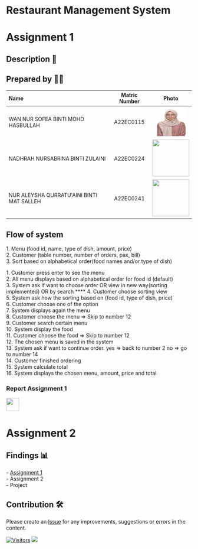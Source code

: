 <h1>Restaurant Management System</h1>
<h1>Assignment 1</h1>
<h2>Description 📝</h2>

<h2> Prepared by 🧑‍💻</h2>

| Name             | Matric Number | Photo                                                         |
| :---------------- | :-------------: | :------------------------------------------------------------: |
| WAN NUR SOFEA BINTI MOHD HASBULLAH   | A22EC0115        | <a href="https://www.freepik.com/icon/graduated_4537051" title="Icon by Trazobanana"><img src="https://github.com/wannursofea/Mypicture/blob/main/UTM_GAMBAR_ID_CARD-removebg-preview.png?raw=true" width=80px, height=80px>     |
| NADHRAH NURSABRINA BINTI ZULAINI     | A22EC0224        | <a href="https://www.freepik.com/icon/graduated_4537051" title="Icon by Trazobanana"><img src="https://github.com/drshahizan/software-engineering/blob/main/proposal/submission/sec02/Alpha/Photo/kad%20matrik.jpg?raw=true" width=100px, height=100px>         |
| NUR ALEYSHA QURRATU'AINI BINTI MAT SALLEH       | A22EC0241        | <a href="https://www.freepik.com/icon/graduated_4537051" title="Icon by Trazobanana"><img src="https://github.com/drshahizan/software-engineering/blob/main/proposal/submission/sec02/Alpha/Photo/GAMBAR%20KAD%20MATRIK%20UTM.jpeg?raw=true" width=100px, height=100px>         |

<h2>Flow of system</h2>
<p> 
1. Menu (food id, name, type of dish, amount, price)<br>
2. Customer (table number, number of orders, pax, bill)<br>
3. Sort based on alphabetical order(food names and/or type of dish)<br>

</p>
<p>
1. Customer press enter to see the menu <br>
2. All menu displays based on alphabetical order for food id (default) <br>
3. System ask if want to choose order OR view in new way(sorting implemented) OR by search ****
4. Customer choose sorting view <br>
5. System ask how the sorting based on (food id, type of dish, price) <br>
6. Customer choose one of the option <br>
7. System displays again the menu <br>
8. Customer choose the menu => Skip to number 12 <br>
9. Customer search certain menu <br>
10. System display the food <br>
11. Customer choose the food => Skip to number 12 <br>
12. The chosen menu is saved in the system<br>
13. System ask if want to continue order. yes => back to number 2 no => go to number 14<br>
14. Customer finished ordering<br>
15. System calculate total<br>
16. System displays the chosen menu, amount, price and total
</p>

<h3>Report Assignment 1</h3>
<a href="https://docs.google.com/document/d/1Zo1a1CUOtAN9jOG7cpsusQ4GQOKJwSBSsdrvTltsyAc/edit?usp=sharing"><img src="./images/document1.png" width="35px" height="35px" ></a> 


<h1>Assignment 2</h1>
<h2>Findings 📊</h2>
- <a href="Assignment1" >Assignment 1 </a><br>
- Assignment 2<br>
- Project<br>

## Contribution 🛠️
Please create an [Issue](https://github.com/jjn7702/SECJ2013-DSA/Submission/Sample/issues) for any improvements, suggestions or errors in the content.

[![Visitors](https://api.visitorbadge.io/api/visitors?path=https%3A%2F%2Fgithub.com%2Fjjn7702&labelColor=%23697689&countColor=%23555555&style=plastic)](https://visitorbadge.io/status?path=https%3A%2F%2Fgithub.com%2Fjjn7702)
![](https://hit.yhype.me/github/profile?user_id=81284918)


